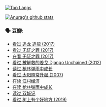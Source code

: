[![Top Langs](https://github-readme-stats.vercel.app/api/top-langs/?username=w940853815)](https://github.com/anuraghazra/github-readme-stats)

[![Anurag's github stats](https://github-readme-stats.vercel.app/api?username=w940853815)](https://github.com/anuraghazra/github-readme-stats)

### 🗣 豆瓣:

<!-- DOUBAN-ACTIVITIES:START -->
- [看过 追龙 追龍‎ (2017)](https://www.douban.com/people/136069238/status/3593309153/)
- [看过 无证之罪‎ (2017)](https://www.douban.com/people/136069238/status/3593190723/)
- [在看 无证之罪‎ (2017)](https://www.douban.com/people/136069238/status/3592025731/)
- [看过 被解救的姜戈 Django Unchained‎ (2012)](https://www.douban.com/people/136069238/status/3585210232/)
- [读过 枪林弹雨中成长](https://www.douban.com/people/136069238/status/3584405677/)
- [看过 太阳照常升起‎ (2007)](https://www.douban.com/people/136069238/status/3584048074/)
- [在读 江村经济](https://www.douban.com/people/136069238/status/3583437704/)
- [在读 枪林弹雨中成长](https://www.douban.com/people/136069238/status/3578352514/)
- [读过 双城记](https://www.douban.com/people/136069238/status/3578065234/)
- [看过 树上有个好地方‎ (2019)](https://www.douban.com/people/136069238/status/3577881240/)
<!-- DOUBAN-ACTIVITIES:END -->
<!--
**w940853815/w940853815** is a ✨ _special_ ✨ repository because its `README.md` (this file) appears on your GitHub profile.

Here are some ideas to get you started:

- 🔭 I’m currently working on ...
- 🌱 I’m currently learning ...
- 👯 I’m looking to collaborate on ...
- 🤔 I’m looking for help with ...
- 💬 Ask me about ...
- 📫 How to reach me: ...
- 😄 Pronouns: ...
- ⚡ Fun fact: ...
-->
